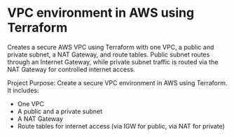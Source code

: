 # VPC environment in AWS using Terraform
Creates a secure AWS VPC using Terraform with one VPC, a public and private subnet, a NAT Gateway, and route tables. Public subnet routes through an Internet Gateway, while private subnet traffic is routed via the NAT Gateway for controlled internet access.

Project Purpose:
Create a secure VPC environment in AWS using Terraform. It includes:
- One VPC
- A public and a private subnet
- A NAT Gateway
- Route tables for internet access (via IGW for public, via NAT for private)




